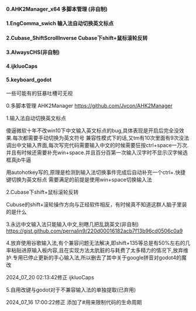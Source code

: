 #### 0.AHK2Manager_x64 多脚本管理 (非自制)
#### 1.EngComma_swich 输入法自动切换英文标点
#### 2.Cubase_ShiftScrollInverse Cubase下shift+鼠标滚轮反转
#### 3.AlwaysCHS(非自制)
#### 4.ijkluoCaps
#### 5.keyboard_godot


一些可能有的狂暴吐槽可无视

0.多脚本管理 AHK2Manager
https://github.com/Jvcon/AHK2Manager

1.输入法自动切换英文标点

傻逼微软十年不改win10下中文输入英文标点的bug,具体表现是开启后完全没效果.每次都需要手动切换为英文符号
兼容性模式下的话,又tm有10次里面有9次没法调出中文输入界面,每次写完代码需要输入中文的时候需要狂按ctrl+space一万次.并且有时候还需要补充win+space.并且百分百第一次输入汉字时不显示汉字候选框真jb牛逼

用autohotkey写的,原理是检测到输入法切换事件完成后自动补充一个ctrl+.快捷键切换为英文标点
需要满足的前提是使用win+space切换输入法

2.Cubase下shift+鼠标滚轮反转

Cubuse的shift+滚轮操作方向与正经软件相反，有时候真不知道这群人脑子里装的是什么

3.永远中文输入法只能输入中文,别瞎几把乱跳英文(非自制)
https://gist.github.com/pernalin9/220d00016182acb7f13b96cd0506c0a9

4.放弃使用谷歌输入法,有个兼容问题无法解决,即shift+135等总是有50%左右的几率粘贴进原输入板内容,且在实现方法太肮脏的与耗费了太多精力的情况下,放弃维护.专用已停止更新的手心输入法,所以删去了其中关于google拼音对godot4的魔改

2024_07_20 02:13:42修正 ijkluoCaps

5.自用改键与godot对于不兼容输入法的单独提取(已弃用)

2024_07_16 17:00:22修正 添加了#用来限制代码的生命周期


